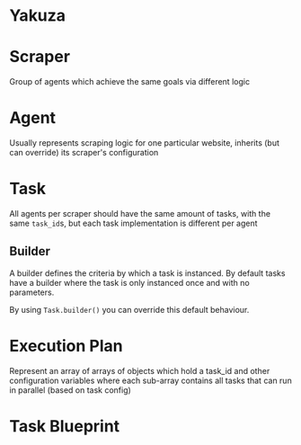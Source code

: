 Yakuza
======

Scraper
=======
Group of agents which achieve the same goals via different logic

Agent
=====
Usually represents scraping logic for one particular website, inherits (but can override) its
scraper's configuration

Task
====
All agents per scraper should have the same amount of tasks, with the same `task_id`s, but each
task implementation is different per agent

Builder
-------
A builder defines the criteria by which a task is instanced. By default tasks have a builder where
the task is only instanced once and with no parameters.

By using `Task.builder()` you can override this default behaviour.

Execution Plan
==============
Represent an array of arrays of objects which hold a task_id and other configuration variables
where each sub-array contains all tasks that can run in parallel (based on task config)

Task Blueprint
==============
